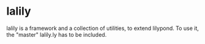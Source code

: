 lalily
======

lalily is a framework and a collection of utilities, to extend lilypond.
To use it, the "master" lalily.ly has to be included.
